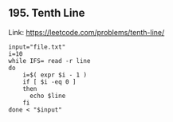 ## 195. Tenth Line
Link: https://leetcode.com/problems/tenth-line/

```shell
input="file.txt"
i=10
while IFS= read -r line
do
    i=$( expr $i - 1 )
    if [ $i -eq 0 ]
    then
      echo $line
    fi
done < "$input"
```